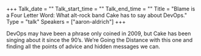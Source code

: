 +++
Talk_date = ""
Talk_start_time = ""
Talk_end_time = ""
Title = "Blame is a Four Letter Word: What alt-rock band Cake has to say about DevOps."
Type = "talk"
Speakers = ["aaron-aldrich"]
+++

DevOps may have been a phrase only coined in 2009, but Cake has been singing about it since the 90’s. We’re Going the Distance with this one and finding all the points of advice and hidden messages we can.
